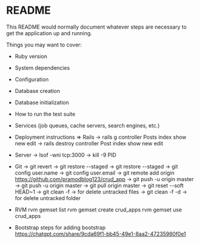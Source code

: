 # README

This README would normally document whatever steps are necessary to get the
application up and running.

Things you may want to cover:

* Ruby version


* System dependencies

* Configuration

* Database creation

* Database initialization

* How to run the test suite

* Services (job queues, cache servers, search engines, etc.)

* Deployment instructions
=> Rails
-> rails g controller Posts index show new edit
-> rails destroy controller Post index show new edit

* Server
-> lsof -wni tcp:3000
-> kill -9 PID

* Git
-> git revert
-> git restore --staged
-> git restore --staged
-> git config user.name
-> git config user.email
-> git remote add origin https://github.com/pramodblog123/crud_app
-> git push -u origin master
-> git push -u origin master
-> git pull origin master
-> git reset --soft HEAD~1
-> git clean -f -> for delete untracked files
-> git clean -f -d -> for delete untracked folder

* RVM
rvm gemset list
rvm gemset create crud_apps
rvm gemset use crud_apps


* Bootstrap
steps for adding bootstrap
https://chatgpt.com/share/9cda69f1-bb45-49e1-8aa2-47235980f0e1